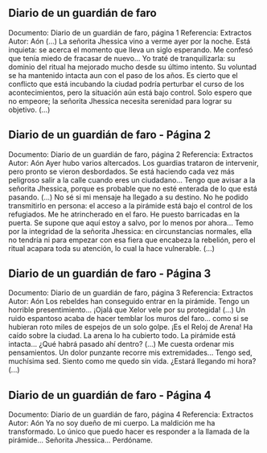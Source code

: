 ## Diario de un guardián de faro
Documento: Diario de un guardián de faro, página 1
Referencia: Extractos
Autor: Aón
(...) La señorita Jhessica vino a verme ayer por la noche. Está inquieta: se acerca el momento que lleva un siglo esperando. Me confesó que tenía miedo de fracasar de nuevo... Yo traté de tranquilizarla: su dominio del ritual ha mejorado mucho desde su último intento. Su voluntad se ha mantenido intacta aun con el paso de los años. Es cierto que el conflicto que está incubando la ciudad podría perturbar el curso de los acontecimientos, pero la situación aún está bajo control. Solo espero que no empeore; la señorita Jhessica necesita serenidad para lograr su objetivo.
(...)

## Diario de un guardián de faro - Página 2
Documento: Diario de un guardián de faro, página 2
Referencia: Extractos
Autor: Aón
Ayer hubo varios altercados. Los guardias trataron de intervenir, pero pronto se vieron desbordados. Se está haciendo cada vez más peligroso salir a la calle cuando eres un ciudadano... Tengo que avisar a la señorita Jhessica, porque es probable que no esté enterada de lo que está pasando.
(...)
No sé si mi mensaje ha llegado a su destino. No he podido transmitirlo en persona: el acceso a la pirámide está bajo el control de los refugiados. Me he atrincherado en el faro. He puesto barricadas en la puerta. Se supone que aquí estoy a salvo, por lo menos por ahora...
Temo por la integridad de la señorita Jhessica: en circunstancias normales, ella no tendría ni para empezar con esa fiera que encabeza la rebelión, pero el ritual acapara toda su atención, lo cual la hace vulnerable.
(...)

## Diario de un guardián de faro - Página 3
Documento: Diario de un guardián de faro, página 3
Referencia: Extractos
Autor: Aón
Los rebeldes han conseguido entrar en la pirámide. Tengo un horrible presentimiento... ¡Ojalá que Xelor vele por su protegida!
(...)
Un ruido espantoso acaba de hacer temblar los muros del faro... como si se hubieran roto miles de espejos de un solo golpe. ¡Es el Reloj de Arena! Ha caído sobre la ciudad.
La arena lo ha cubierto todo. La pirámide está intacta... ¿Qué habrá pasado ahí dentro?
(...)
Me cuesta ordenar mis pensamientos. Un dolor punzante recorre mis extremidades... Tengo sed, muchísima sed. Siento como me quedo sin vida. ¿Estará llegando mi hora?
(...)

## Diario de un guardián de faro - Página 4
Documento: Diario de un guardián de faro, página 4
Referencia: Extractos
Autor: Aón
Ya no soy dueño de mi cuerpo. La maldición me ha transformado. Lo único que puedo hacer es responder a la llamada de la pirámide...
Señorita Jhessica... Perdóname.
